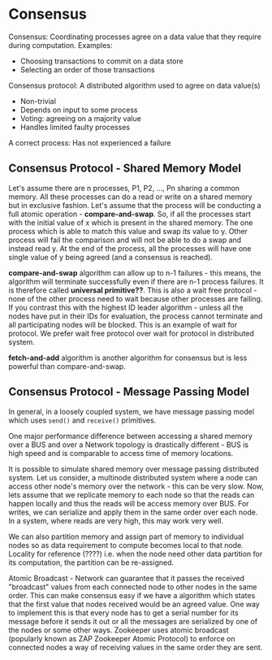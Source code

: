 # Consensus
Consensus: Coordinating processes agree on a data value that they require during computation. Examples:
* Choosing transactions to commit on a data store
* Selecting an order of those transactions

Consensus protocol: A distributed algorithm used to agree on data value(s)
* Non-trivial
* Depends on input to some process
* Voting: agreeing on a majority value
* Handles limited faulty processes

A correct process: Has not experienced a failure

## Consensus Protocol - Shared Memory Model

Let's assume there are n processes, P1, P2, ..., Pn sharing a common memory. All these processes can do a read or write on a shared memory but in exclusive fashion. Let's assume that the process will be conducting a full atomic operation - **compare-and-swap**. So, if all the processes start with the initial value of x which is present in the shared memory. The one process which is able to match this value and swap its value to y. Other process will fail the comparison and will not be able to do a swap and instead read y. At the end of the process, all the processes will have one single value of y being agreed (and a consensus is reached).

**compare-and-swap** algorithm can allow up to n-1 failures - this means, the algorithm will terminate successfully even if there are n-1 process failures. It is therefore called **universal primitive??**. This is also a wait free protocol - none of the other process need to wait because other processes are failing. If you contrast this with the highest ID leader algorithm - unless all the nodes have put in their IDs for evaluation, the process cannot terminate and all participating nodes will be blocked. This is an example of wait for protocol. We prefer wait free protocol over wait for protocol in distributed system.

**fetch-and-add** algorithm is another algorithm for consensus but is less powerful than compare-and-swap.

## Consensus Protocol - Message Passing Model

In general, in a loosely coupled system, we have message passing model which uses ```send()``` and ```receive()``` primitives.

One major performance difference between accessing a shared memory over a BUS and over a Network topology is drastically different - BUS is high speed and is comparable to access time of memory locations. 

It is possible to simulate shared memory over message passing distributed system. Let us consider, a multinode distributed system where a node can access other node's memory over the network - this can be very slow. Now, lets assume that we replicate memory to each node so that the reads can happen locally and thus the reads will be access memory over BUS.  For writes, we can serialize and apply them in the same order over each node. In a system, where reads are very high, this may work very well.

We can also partition memory and assign part of memory to individual nodes so as data requirement to compute becomes local to that node. Locality for reference (????) i.e. when the node need other data partition for its computation, the partition can be re-assigned.

Atomic Broadcast - Network can guarantee that it passes the received "broadcast" values from each connected node to other nodes in the same order. This can make consensus easy if we have a algorithm which states that the first value that nodes received would be an agreed value. One way to implement this is that every node has to get a serial number for its message before it sends it out or all the messages are serialized by one of the nodes or some other ways. Zookeeper uses atomic broadcast (popularly known as ZAP Zookeeper Atomic Protocol) to enforce on connected nodes a way of receiving values in the same order they are sent. 
